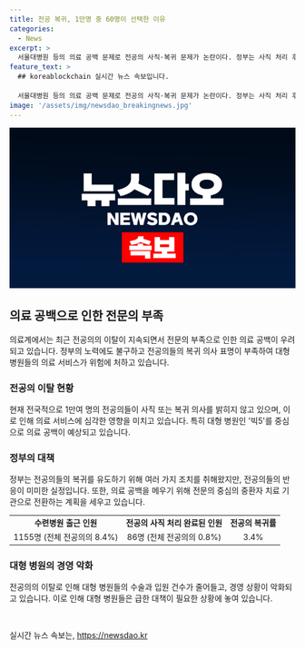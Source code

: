 ```yaml
---
title: 전공 복귀, 1만명 중 60명이 선택한 이유
categories:
  - News
excerpt: >
  서울대병원 등의 의료 공백 문제로 전공의 사직·복귀 문제가 논란이다. 정부는 사직 처리 후 복귀를 촉구하고, 병원은 사직 처리를 준비하며 상황이 긴박하다. 전공의들의 복귀 의사는 낮아 대형 병원의 중환자 치료 등에 영향을 줄 것으로 우려되고 있다. 정부는 상급 종합병원을 전문의 중심 진료 기관으로 전환하는 방침을 강구하고 있으나 대형 병원의 경영 상황도 악화되고 있다. Situations are pressing as the government urges specialist doctors to return to alleviate the medical vacancy crisis, while hospitals prepare for potential resignations. The low return rate of specialists raises concerns for critical patient care in larger hospitals, possibly affecting their financial situations.
feature_text: >
  ## koreablockchain 실시간 뉴스 속보입니다.

  서울대병원 등의 의료 공백 문제로 전공의 사직·복귀 문제가 논란이다. 정부는 사직 처리 후 복귀를 촉구하고, 병원은 사직 처리를 준비하며 상황이 긴박하다. 전공의들의 복귀 의사는 낮아 대형 병원의 중환자 치료 등에 영향을 줄 것으로 우려되고 있다. 정부는 상급 종합병원을 전문의 중심 진료 기관으로 전환하는 방침을 강구하고 있으나 대형 병원의 경영 상황도 악화되고 있다. Situations are pressing as the government urges specialist doctors to return to alleviate the medical vacancy crisis, while hospitals prepare for potential resignations. The low return rate of specialists raises concerns for critical patient care in larger hospitals, possibly affecting their financial situations.
image: '/assets/img/newsdao_breakingnews.jpg'
---
```


<p><img src="/assets/img/newsdao_breakingnews.jpg" alt="koreablockchain 속보" /></p>

<h2 data-ke-size="size26">의료 공백으로 인한 전문의 부족</h2>

<p data-ke-size="size16">의료계에서는 최근 전공의의 이탈이 지속되면서 전문의 부족으로 인한 의료 공백이 우려되고 있습니다. 정부의 노력에도 불구하고 전공의들의 복귀 의사 표명이 부족하여 대형 병원들의 의료 서비스가 위험에 처하고 있습니다.</p>

<h3>전공의 이탈 현황</h3>

<p data-ke-size="size16">현재 전국적으로 1만여 명의 전공의들이 사직 또는 복귀 의사를 밝히지 않고 있으며, 이로 인해 의료 서비스에 심각한 영향을 미치고 있습니다. 특히 대형 병원인 '빅5'를 중심으로 의료 공백이 예상되고 있습니다.</p>

<h3>정부의 대책</h3>

<p data-ke-size="size16">정부는 전공의들의 복귀를 유도하기 위해 여러 가지 조치를 취해왔지만, 전공의들의 반응이 미미한 실정입니다. 또한, 의료 공백을 메우기 위해 전문의 중심의 중환자 치료 기관으로 전환하는 계획을 세우고 있습니다.</p>

<table>
    <tr>
        <td style="text-align: center; height: 17px;"><b>수련병원 출근 인원</b></td>
        <td style="text-align: center; height: 17px;"><b>전공의 사직 처리 완료된 인원</b></td>
        <td style="text-align: center; height: 17px;"><b>전공의 복귀률</b></td>
    </tr>
    <tr>
        <td style="text-align: center; height: 17px;">1155명 (전체 전공의의 8.4%)</td>
        <td style="text-align: center; height: 17px;">86명 (전체 전공의의 0.8%)</td>
        <td style="text-align: center; height: 17px;">3.4%</td>
    </tr>
</table>

<h3>대형 병원의 경영 악화</h3>

<p data-ke-size="size16">전공의의 이탈로 인해 대형 병원들의 수술과 입원 건수가 줄어들고, 경영 상황이 악화되고 있습니다. 이로 인해 대형 병원들은 급한 대책이 필요한 상황에 놓여 있습니다.</p>

<p data-ke-size="size16">&nbsp;</p>
실시간 뉴스 속보는, <a href="https://newsdao.kr" rel="dofollow">https://newsdao.kr</a>


